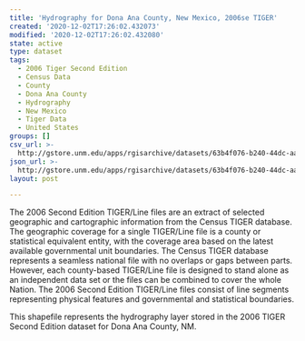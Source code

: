 ```yaml
---
title: 'Hydrography for Dona Ana County, New Mexico, 2006se TIGER'
created: '2020-12-02T17:26:02.432073'
modified: '2020-12-02T17:26:02.432080'
state: active
type: dataset
tags:
  - 2006 Tiger Second Edition
  - Census Data
  - County
  - Dona Ana County
  - Hydrography
  - New Mexico
  - Tiger Data
  - United States
groups: []
csv_url: >-
  http://gstore.unm.edu/apps/rgisarchive/datasets/63b4f076-b240-44dc-aaa5-02d8c3a1db5d/tgr2006se_dona_lkh.derived.csv
json_url: >-
  http://gstore.unm.edu/apps/rgisarchive/datasets/63b4f076-b240-44dc-aaa5-02d8c3a1db5d/tgr2006se_dona_lkh.derived.json
layout: post

---
```

The 2006 Second Edition TIGER/Line files are an extract of selected geographic and cartographic information from the Census TIGER database.  The geographic coverage for a single TIGER/Line file is a county or statistical equivalent entity, with the coverage area based on the latest available governmental unit boundaries. The Census TIGER database represents a seamless national file with no overlaps or gaps between parts.  However, each county-based TIGER/Line file is designed to stand alone as an independent data set or the files can be combined to cover the whole Nation.  The 2006 Second Edition  TIGER/Line files consist of line segments representing physical features and governmental and statistical boundaries.  

This shapefile represents the hydrography layer stored in the 2006 TIGER Second Edition dataset for Dona Ana County, NM.
